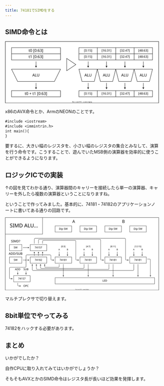 ```yaml
---
title: 74181でSIMDをする
---
```


## SIMD命令とは

![](./img/simd.dio.svg)

x86のAVX命令とか、ArmのNEONのことです。

```cpp:
#include <iostream>
#include <immintrin.h>
int main(){
}
```

要するに、大きい幅のレジスタを、小さい幅のレジスタの集合とみなして、演算を行う命令です。こうすることで、遊んでいたMSB側の演算器を効率的に使うことができるようになります。

## ロジックICでの実装

↑の図を見てわかる通り、演算器間のキャリーを接続したら単一の演算器、キャリーを外したら複数の演算器ということになりますね。

ということで作ってみました。基本的に、74181・74182のアプリケーションノートに書いてある通りの回路です。

![](./img/alu.dio.svg)

マルチプレクサで切り替えます。

## 8bit単位でやってみる

74182をハックする必要があります。

## まとめ

いかがでしたか？

自作CPUに取り入れてみてはいかがでしょうか？

そもそもAVXとかのSIMD命令はレジスタ長が長いほど効果を発揮します。
